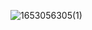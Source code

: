 ![1653056305(1)](https://user-images.githubusercontent.com/68007558/169547687-1bf75c2c-d237-4478-9736-cecd6c6f7733.png)
